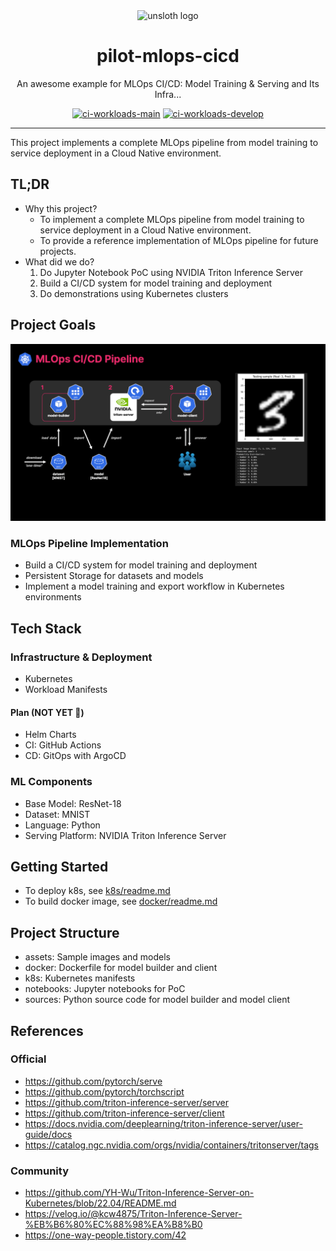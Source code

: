 <div align="center">

<img alt="unsloth logo" src="https://github.com/user-attachments/assets/6481377b-fc32-496b-b17c-ec0d36b4996e" height="300" style="max-width: 100%;">

# pilot-mlops-cicd

An awesome example for MLOps CI/CD: Model Training & Serving and Its Infra...

[![ci-workloads-main](https://github.com/jyje/pilot-mlops-cicd/actions/workflows/ci-workloads-main.yaml/badge.svg?branch=main)](https://github.com/jyje/pilot-mlops-cicd/actions/workflows/ci-workloads-main.yaml)
[![ci-workloads-develop](https://github.com/jyje/pilot-mlops-cicd/actions/workflows/ci-workloads-develop.yaml/badge.svg?branch=develop)](https://github.com/jyje/pilot-mlops-cicd/actions/workflows/ci-workloads-develop.yaml)

</div>

---

This project implements a complete MLOps pipeline from model training to service deployment in a Cloud Native environment.

## TL;DR

- Why this project?
    - To implement a complete MLOps pipeline from model training to service deployment in a Cloud Native environment.
    - To provide a reference implementation of MLOps pipeline for future projects.
- What did we do?
    1. Do Jupyter Notebook PoC using NVIDIA Triton Inference Server
    1. Build a CI/CD system for model training and deployment
    1. Do demonstrations using Kubernetes clusters

## Project Goals

![Pipeline Diagram](pipeline.png)

### MLOps Pipeline Implementation
- Build a CI/CD system for model training and deployment
- Persistent Storage for datasets and models
- Implement a model training and export workflow in Kubernetes environments

## Tech Stack

### Infrastructure & Deployment
- Kubernetes
- Workload Manifests

#### Plan (NOT YET 🥲)
- Helm Charts
- CI: GitHub Actions
- CD: GitOps with ArgoCD

### ML Components
- Base Model: ResNet-18
- Dataset: MNIST
- Language: Python
- Serving Platform: NVIDIA Triton Inference Server

## Getting Started
- To deploy k8s, see [k8s/readme.md](k8s/readme.md)
- To build docker image, see [docker/readme.md](docker/readme.md)

## Project Structure

- assets: Sample images and models
- docker: Dockerfile for model builder and client
- k8s: Kubernetes manifests
- notebooks: Jupyter notebooks for PoC
- sources: Python source code for model builder and model client

## References
### Official
- https://github.com/pytorch/serve
- https://github.com/pytorch/torchscript
- https://github.com/triton-inference-server/server
- https://github.com/triton-inference-server/client
- https://docs.nvidia.com/deeplearning/triton-inference-server/user-guide/docs
- https://catalog.ngc.nvidia.com/orgs/nvidia/containers/tritonserver/tags

### Community
- https://github.com/YH-Wu/Triton-Inference-Server-on-Kubernetes/blob/22.04/README.md
- https://velog.io/@kcw4875/Triton-Inference-Server-%EB%B6%80%EC%88%98%EA%B8%B0
- https://one-way-people.tistory.com/42
